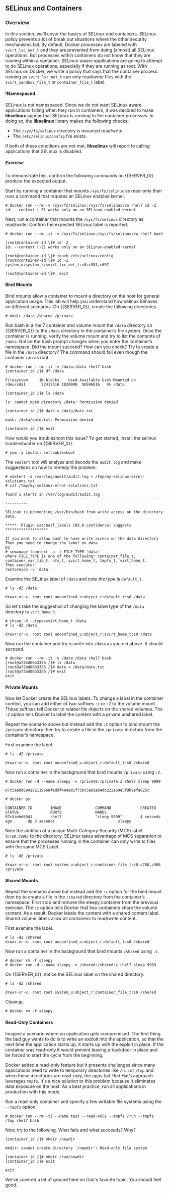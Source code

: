 ## SELinux and Containers

### Overview

In this section, we’ll cover the basics of SELinux and containers. SELinux policy prevents a lot of break out situations where the other security mechanisms fail. By default, Docker processes are labeled with ```svirt_lxc_net_t``` and they are prevented from doing (almost) all SELinux operations.  But processes within containers do not know that they are running within a container.  SELinux-aware applications are going to attempt to do SELinux operations, especially if they are running as root. With SELinux on Docker, we write a policy that says that the container process running as ```svirt_lxc_net_t``` can only read/write files with the ```svirt_sandbox_file_t``` or ```container_file_t``` label.

#### !Namespaced

SELinux is not namespaced. Since we do not want SELinux aware applications failing when they run in containers, it was decided to make **libselinux** appear that SELinux is running to the container processes. In doing so, the **libselinux** library makes the following checks:

 * The ```/sys/fs/selinux``` directory is mounted read/write. 
 * The ```/etc/selinux/config``` file exists.

 If both of these conditions are not met, **libselinux** will report to calling applications that SELinux is disabled.  

##### Exercise 

To demonstrate this, confirm the following commands on {{SERVER_0}} produce the expected output.

Start by running a container that mounts ```/sys/fs/selinux``` as read-only then runs a command that requires an SELinux enabled kernel.

~~~shell
# docker run --rm -v /sys/fs/selinux:/sys/fs/selinux:ro rhel7 id -Z
id: --context (-Z) works only on an SELinux-enabled kernel
~~~

Next, run a container that mounts the ```/sys/fs/selinux``` directory as read/write. Confirm the expected SELinux label is reported.

~~~shell
# docker run --rm -it -v /sys/fs/selinux:/sys/fs/selinux:rw rhel7 bash 

[root@container-id \]# id -Z
id: --context (-Z) works only on an SELinux-enabled kernel

[root@container-id \]# touch /etc/selinux/config
[root@container-id \]# id -Z
system_u:system_r:svirt_lxc_net_t:s0:c553,c697

[root@container-id \]#  exit
~~~

#### Bind Mounts

Bind mounts allow a container to mount a directory on the host for general application usage. This lab will help you understand how selinux behaves on different scenarios. On {{SERVER_0}}, create the following directories.

~~~shell
# mkdir /data /shared /private
~~~

Run bash in a rhel7 container and volume mount the ```/data``` directory on {{SERVER_0}} to the ```/data``` directory in the container’s file system. Once the container is running, verify the volume mount and try to list the contents of ```/data```. Notice the bash prompt changes when you enter the container’s namespace. Did the mount succeed? How can you check? Try to create a file in the ```/data``` directory? The command should fail even though the container ran as root.  

~~~shell
# docker run --rm -it -v /data:/data rhel7 bash
[container_id /]# df /data

Filesystem     1K-blocks    Used Available Use% Mounted on
/dev/vda1       52417516 1820900  50596616   4% /data

[container_id /]# ls /data

ls: cannot open directory /data: Permission denied

[container_id /]# date > /data/date.txt

bash: /data/date.txt: Permission denied

[container_id /]# exit
~~~

How would you troubleshoot this issue? To get started, install the selinux troubleshooter on {{SERVER_0}}.

~~~shell
# yum -y install setroubleshoot
~~~ 

The ```sealert``` tool will analyze and decode the ```audit.log``` and make suggestions on how to remedy the problem.

~~~shell
# sealert -a /var/log/audit/audit.log > /tmp/my-selinux-error-solutions.txt
# cat /tmp/my-selinux-error-solutions.txt

found 1 alerts in /var/log/audit/audit.log
--------------------------------------------------------------------------------

SELinux is preventing /usr/bin/bash from write access on the directory data.

*****  Plugin catchall_labels (83.8 confidence) suggests   *******************

If you want to allow bash to have write access on the data directory
Then you need to change the label on data
Do
# semanage fcontext -a -t FILE_TYPE 'data'
where FILE_TYPE is one of the following: container_file_t, container_var_lib_t, nfs_t, svirt_home_t, tmpfs_t, virt_home_t.
Then execute:
restorecon -v 'data'
~~~

Examine the SELinux label of ```/data``` and note the type is ```default_t```.

~~~shell
# ls -dZ /data

drwxr-xr-x. root root unconfined_u:object_r:default_t:s0 /data
~~~

So let's take the suggestion of changing the label type of the ```/data``` directory to ```virt_home_t```.

~~~shell
# chcon -R --type=svirt_home_t /data
# ls -dZ /data

drwxr-xr-x. root root unconfined_u:object_r:svirt_home_t:s0 /data
~~~

Now run the container and try to write into ```/data``` as you did above. It should succeed.

~~~shell
# docker run --rm -it -v /data:/data rhel7 bash
[root@a72bd00b3356 /]# ls /data
[root@a72bd00b3356 /]# date > /data/date.txt
[root@a72bd00b3356 /]# exit
exit
~~~

#### Private Mounts

Now let Docker create the SELinux labels. To change a label in the container context, you can add either of two suffixes ```:z``` or ```:Z``` to the volume mount. These suffixes tell Docker to relabel file objects on the shared volumes. The ```:Z``` option tells Docker to label the content with a private unshared label. 

Repeat the scenario above but instead add the ```:Z``` option to bind mount the ```/private``` directory then try to create a file in the ```/private``` directory from the container’s namespace.

First examine the label.

~~~shell
# ls -dZ /private

drwxr-xr-x. root root unconfined_u:object_r:default_t:s0 /shared
~~~

Now run a container in the background that bind mounts ```/private``` using ```:Z```.

~~~shell
# docker run -d --name sleepy -v /private:/private:Z rhel7 sleep 9999

07c5aebd894182119668feddf4849d1f75bc5a81a84db222169e5f9b9efa625c

# docker ps

CONTAINER ID        IMAGE               COMMAND             CREATED             STATUS              PORTS               NAMES
07c5aebd8941        rhel7               "sleep 9999"        4 seconds ago       Up 3 seconds                            sleepy
~~~

Note the addition of a unique Multi-Category Security (MCS) label (```c788,c986```) to the directory. SELinux takes advantage of MCS separation to ensure that the processes running in the container can only write to files with the same MCS Label.

~~~shell
# ls -dZ /private

drwxr-xr-x. root root system_u:object_r:container_file_t:s0:c788,c986 /private
~~~

#### Shared Mounts

Repeat the scenario above but instead add the ```:z``` option for the bind mount then try to create a file in the ```/shared``` directory from the container’s namespace. First stop and remove the sleepy container from the previous exercise. The ```:z``` option tells Docker that two containers share the volume content. As a result, Docker labels the content with a shared content label. Shared volume labels allow all containers to read/write content.

First examine the label.

~~~shell
# ls -dZ /shared
drwxr-xr-x. root root unconfined_u:object_r:default_t:s0 /shared
~~~

Now run a container in the background that bind mounts ```/shared``` using ```:z```.

~~~shell
# docker rm -f sleepy
# docker run -d --name sleepy -v /shared:/shared:z rhel7 sleep 9999
~~~

On {{SERVER_0}}, notice the SELinux label on the shared directory.

~~~shell
# ls -dZ /shared

drwxr-xr-x. root root system_u:object_r:container_file_t:s0 /shared
~~~

Cleanup.

~~~shell
# docker rm -f sleepy
~~~

#### Read-Only Containers

Imagine a scenario where an application gets compromised. The first thing the bad guy wants to do is to write an exploit into the application, so that the next time the application starts up, it starts up with the exploit in place. If the container was read-only it would prevent leaving a backdoor in place and be forced to start the cycle from the beginning.

Docker added a read-only feature but it presents challenges since many applications need to write to temporary directories like ```/run``` or ```/tmp``` and when these directories are read-only, the apps fail. Red Hat’s approach leverages ```tmpfs```. It's a nice solution to this problem because it eliminates data exposure on the host. As a best practice, run all applications in production with this mode. 

Run a read-only container and specify a few writable file systems using the ```--tmpfs``` option.

~~~shell  
# docker run --rm -ti --name test --read-only --tmpfs /run --tmpfs /tmp rhel7 bash
~~~

Now, try to the following. What fails and what succeeds? Why?

~~~shell
[container_id /]# mkdir /newdir

mkdir: cannot create directory '/newdir': Read-only file system

[container_id /]# mkdir /run/newdir
[container_id /]# exit

exit
~~~

We've covered a lot of ground here on Dan's favorite topic. You should feel good.







